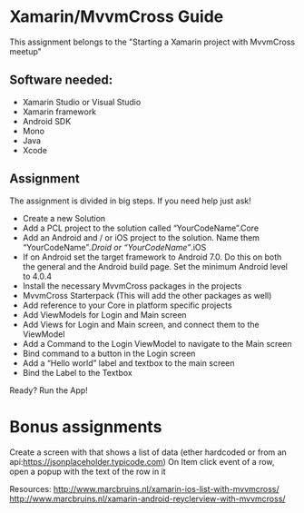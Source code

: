# Xamarin/MvvmCross Guide
This assignment belongs to the "Starting a Xamarin project with MvvmCross meetup"

## Software needed:
- Xamarin Studio or Visual Studio
- Xamarin framework
- Android SDK
- Mono
- Java
- Xcode

## Assignment 
The assignment is divided in big steps. If you need help just ask!

- Create a new Solution
- Add a PCL project to the solution called “YourCodeName”.Core
- Add an Android and / or iOS project to the solution. Name them “YourCodeName”*.Droid or  “YourCodeName”*.iOS
- If on Android set the target framework to Android 7.0. Do this on both the general and the Android build page. Set the minimum Android level to 4.0.4
- Install the necessary MvvmCross packages in the projects
- MvvmCross Starterpack (This will add the other packages as well)
- Add reference to your Core in platform specific projects
- Add ViewModels for Login and Main screen
- Add Views for Login and Main screen, and connect them to the ViewModel
- Add a Command to the Login ViewModel to navigate to the Main screen
- Bind command to a button in the Login screen
- Add a “Hello world” label and textbox to the main screen
- Bind the Label to the Textbox

Ready?
Run the App!

# Bonus assignments
Create a screen with that shows a list of data (ether hardcoded or from an api:https://jsonplaceholder.typicode.com)
On Item click event of a row, open a popup with the text of the row in it

Resources:
http://www.marcbruins.nl/xamarin-ios-list-with-mvvmcross/
http://www.marcbruins.nl/xamarin-android-reyclerview-with-mvvmcross/

